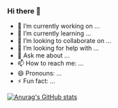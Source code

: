 ### Hi there 👋

<!--
**huio/huio** is a ✨ _special_ ✨ repository because its `README.md` (this file) appears on your GitHub profile.

Here are some ideas to get you started:
-->
- 🔭 I’m currently working on ...
- 🌱 I’m currently learning ...
- 👯 I’m looking to collaborate on ...
- 🤔 I’m looking for help with ...
- 💬 Ask me about ...
- 📫 How to reach me: ...
- 😄 Pronouns: ...
- ⚡ Fun fact: ...

[![Anurag's GitHub stats](https://github-readme-stats.vercel.app/api?username=huio&hide=contribs,prs&count_private=true&include_all_commits=true&show_icons=true&bg_color=90,00FF88,0088FF)](https://github.com/anuraghazra/github-readme-stats)
